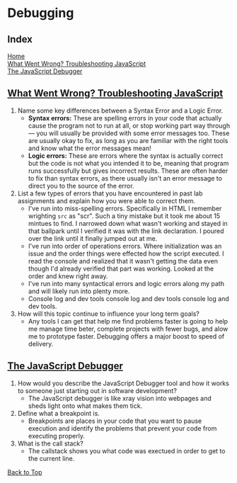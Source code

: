 
# Debugging

## Index

[Home](./README.md)  
[What Went Wrong? Troubleshooting JavaScript](#what-went-wrong-troubleshooting-javascript)  
[The JavaScript Debugger](#the-javascript-debugger)

## [What Went Wrong? Troubleshooting JavaScript](https://developer.mozilla.org/en-US/docs/Learn/JavaScript/First_steps/What_went_wrong)

1. Name some key differences between a Syntax Error and a Logic Error.
   - **Syntax errors:** These are spelling errors in your code that actually cause the program not to run at all, or stop working part way through — you will usually be provided with some error messages too. These are usually okay to fix, as long as you are familiar with the right tools and know what the error messages mean!
   - **Logic errors:** These are errors where the syntax is actually correct but the code is not what you intended it to be, meaning that program runs successfully but gives incorrect results. These are often harder to fix than syntax errors, as there usually isn't an error message to direct you to the source of the error.
2. List a few types of errors that you have encountered in past lab assignments and explain how you were able to correct them.
   - I've run into miss-spelling errors.  Specifically in HTML I remember wrighting `src` as "scr".  Such a tiny mistake but it took me about 15 mintues to find. I narrowed down what wasn't working and stayed in that ballpark until I verified it was with the link declaration.  I poured over the link until it finally jumped out at me.
   - I've run into order of operations errors.  Where initialization was an issue and the order things were effected how the script executed. I read the console and realized that it wasn't getting the data even though I'd already verified that part was working.  Looked at the order and knew right away.
   - I've run into many syntactical errors and logic errors along my path and will likely run into plenty more.
   - Console log and dev tools console log and dev tools console log and dev tools.
3. How will this topic continue to influence your long term goals?
   - Any tools I can get that help me find problems faster is going to help me manage time beter, complete projects with fewer bugs, and alow me to prototype faster.  Debugging offers a major boost to speed of delivery.

## [The JavaScript Debugger](https://developer.mozilla.org/en-US/docs/Learn/Common_questions/What_are_browser_developer_tools#the_javascript_debugger)

1. How would you describe the JavaScript Debugger tool and how it works to someone just starting out in software development?
   - The JavaScript debugger is like xray vision into webpages and sheds light onto what makes them tick.
2. Define what a breakpoint is.
   - Breakpoints are places in your code that you want to pause execution and identify the problems that prevent your code from executing properly.
3. What is the call stack?
   - The callstack shows you what code was exectued in order to get to the current line.

[Back to Top](#index)